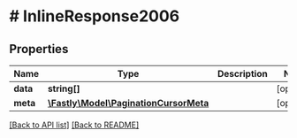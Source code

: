 # # InlineResponse2006

## Properties

Name | Type | Description | Notes
------------ | ------------- | ------------- | -------------
**data** | **string[]** |  | [optional] 
**meta** | [**\Fastly\Model\PaginationCursorMeta**](PaginationCursorMeta.md) |  | [optional] 


[[Back to API list]](../../README.md#endpoints) [[Back to README]](../../README.md)
